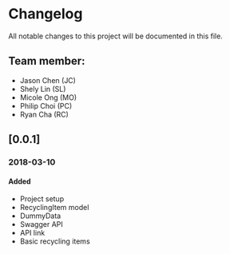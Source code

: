 # Changelog
All notable changes to this project will be documented in this file.

## Team member:
  - Jason Chen (JC)
  - Shely Lin (SL)
  - Micole Ong (MO)
  - Philip Choi (PC)
  - Ryan Cha (RC)

## [0.0.1]

### 2018-03-10
#### Added
  - Project setup
  - RecyclingItem model
  - DummyData
  - Swagger API
  - API link
  - Basic recycling items

